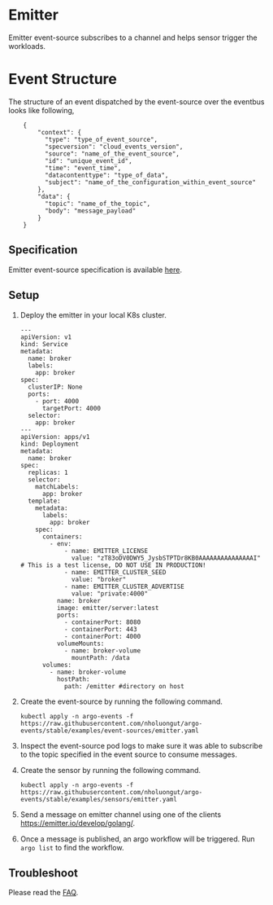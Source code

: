 # Emitter

Emitter event-source subscribes to a channel and helps sensor trigger the workloads.

# Event Structure

The structure of an event dispatched by the event-source over the eventbus looks like following,

        {
            "context": {
              "type": "type_of_event_source",
              "specversion": "cloud_events_version",
              "source": "name_of_the_event_source",
              "id": "unique_event_id",
              "time": "event_time",
              "datacontenttype": "type_of_data",
              "subject": "name_of_the_configuration_within_event_source"
            },
            "data": {
              "topic": "name_of_the_topic",
              "body": "message_payload"
            }
        }

## Specification

Emitter event-source specification is available [here](../../APIs.md#argoproj.io/v1alpha1.EmitterEventSource).

## Setup

1.  Deploy the emitter in your local K8s cluster.

        ---
        apiVersion: v1
        kind: Service
        metadata:
          name: broker
          labels:
            app: broker
        spec:
          clusterIP: None
          ports:
            - port: 4000
              targetPort: 4000
          selector:
            app: broker
        ---
        apiVersion: apps/v1
        kind: Deployment
        metadata:
          name: broker
        spec:
          replicas: 1
          selector:
            matchLabels:
              app: broker
          template:
            metadata:
              labels:
                app: broker
            spec:
              containers:
                - env:
                    - name: EMITTER_LICENSE
                      value: "zT83oDV0DWY5_JysbSTPTDr8KB0AAAAAAAAAAAAAAAI" # This is a test license, DO NOT USE IN PRODUCTION!
                    - name: EMITTER_CLUSTER_SEED
                      value: "broker"
                    - name: EMITTER_CLUSTER_ADVERTISE
                      value: "private:4000"
                  name: broker
                  image: emitter/server:latest
                  ports:
                    - containerPort: 8080
                    - containerPort: 443
                    - containerPort: 4000
                  volumeMounts:
                    - name: broker-volume
                      mountPath: /data
              volumes:
                - name: broker-volume
                  hostPath:
                    path: /emitter #directory on host

1.  Create the event-source by running the following command.

        kubectl apply -n argo-events -f https://raw.githubusercontent.com/nholuongut/argo-events/stable/examples/event-sources/emitter.yaml

1.  Inspect the event-source pod logs to make sure it was able to subscribe to the topic specified in the event source to consume messages.

1.  Create the sensor by running the following command.

        kubectl apply -n argo-events -f https://raw.githubusercontent.com/nholuongut/argo-events/stable/examples/sensors/emitter.yaml

1.  Send a message on emitter channel using one of the clients <https://emitter.io/develop/golang/>.

1.  Once a message is published, an argo workflow will be triggered. Run `argo list` to find the workflow.

## Troubleshoot

Please read the [FAQ](https://github.com/nholuongut/argo-events/FAQ/).

